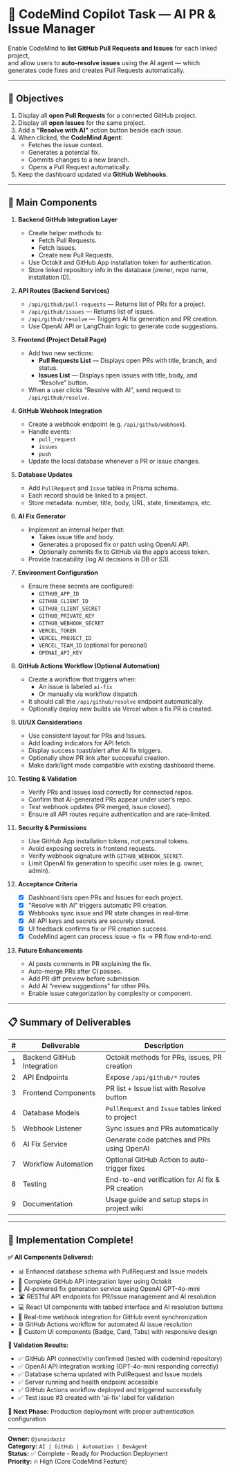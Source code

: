 # 🤖 CodeMind Copilot Task — AI PR & Issue Manager

Enable CodeMind to **list GitHub Pull Requests and Issues** for each linked project,  
and allow users to **auto-resolve issues** using the AI agent — which generates code fixes and creates Pull Requests automatically.

---

## 🎯 Objectives

1. Display all **open Pull Requests** for a connected GitHub project.  
2. Display all **open Issues** for the same project.  
3. Add a **"Resolve with AI"** action button beside each issue.  
4. When clicked, the **CodeMind Agent**:
   - Fetches the issue context.
   - Generates a potential fix.
   - Commits changes to a new branch.
   - Opens a Pull Request automatically.
5. Keep the dashboard updated via **GitHub Webhooks**.

---

## 🧩 Main Components

1. **Backend GitHub Integration Layer**
   - Create helper methods to:
     - Fetch Pull Requests.
     - Fetch Issues.
     - Create new Pull Requests.
   - Use Octokit and GitHub App installation token for authentication.
   - Store linked repository info in the database (owner, repo name, installation ID).

2. **API Routes (Backend Services)**
   - `/api/github/pull-requests` — Returns list of PRs for a project.
   - `/api/github/issues` — Returns list of issues.
   - `/api/github/resolve` — Triggers AI fix generation and PR creation.
   - Use OpenAI API or LangChain logic to generate code suggestions.

3. **Frontend (Project Detail Page)**
   - Add two new sections:
     - **Pull Requests List** — Displays open PRs with title, branch, and status.
     - **Issues List** — Displays open issues with title, body, and “Resolve” button.
   - When a user clicks “Resolve with AI”, send request to `/api/github/resolve`.

4. **GitHub Webhook Integration**
   - Create a webhook endpoint (e.g. `/api/github/webhook`).
   - Handle events:
     - `pull_request`
     - `issues`
     - `push`
   - Update the local database whenever a PR or issue changes.

5. **Database Updates**
   - Add `PullRequest` and `Issue` tables in Prisma schema.
   - Each record should be linked to a project.
   - Store metadata: number, title, body, URL, state, timestamps, etc.

6. **AI Fix Generator**
   - Implement an internal helper that:
     - Takes issue title and body.
     - Generates a proposed fix or patch using OpenAI API.
     - Optionally commits fix to GitHub via the app’s access token.
   - Provide traceability (log AI decisions in DB or S3).

7. **Environment Configuration**
   - Ensure these secrets are configured:
     - `GITHUB_APP_ID`
     - `GITHUB_CLIENT_ID`
     - `GITHUB_CLIENT_SECRET`
     - `GITHUB_PRIVATE_KEY`
     - `GITHUB_WEBHOOK_SECRET`
     - `VERCEL_TOKEN`
     - `VERCEL_PROJECT_ID`
     - `VERCEL_TEAM_ID` (optional for personal)
     - `OPENAI_API_KEY`

8. **GitHub Actions Workflow (Optional Automation)**
   - Create a workflow that triggers when:
     - An issue is labeled `ai-fix`
     - Or manually via workflow dispatch.
   - It should call the `/api/github/resolve` endpoint automatically.
   - Optionally deploy new builds via Vercel when a fix PR is created.

9. **UI/UX Considerations**
   - Use consistent layout for PRs and Issues.
   - Add loading indicators for API fetch.
   - Display success toast/alert after AI fix triggers.
   - Optionally show PR link after successful creation.
   - Make dark/light mode compatible with existing dashboard theme.

10. **Testing & Validation**
    - Verify PRs and Issues load correctly for connected repos.
    - Confirm that AI-generated PRs appear under user’s repo.
    - Test webhook updates (PR merged, issue closed).
    - Ensure all API routes require authentication and are rate-limited.

11. **Security & Permissions**
    - Use GitHub App installation tokens, not personal tokens.
    - Avoid exposing secrets in frontend requests.
    - Verify webhook signature with `GITHUB_WEBHOOK_SECRET`.
    - Limit OpenAI fix generation to specific user roles (e.g. owner, admin).

12. **Acceptance Criteria**
    - [x] Dashboard lists open PRs and Issues for each project.
    - [x] "Resolve with AI" triggers automatic PR creation.
    - [x] Webhooks sync issue and PR state changes in real-time.
    - [x] All API keys and secrets are securely stored.
    - [x] UI feedback confirms fix or PR creation success.
    - [x] CodeMind agent can process issue → fix → PR flow end-to-end.

13. **Future Enhancements**
    - AI posts comments in PR explaining the fix.
    - Auto-merge PRs after CI passes.
    - Add PR diff preview before submission.
    - Add AI “review suggestions” for other PRs.
    - Enable issue categorization by complexity or component.

---

## 📋 Summary of Deliverables

| # | Deliverable | Description |
|---|--------------|-------------|
| 1 | Backend GitHub Integration | Octokit methods for PRs, issues, PR creation |
| 2 | API Endpoints | Expose `/api/github/*` routes |
| 3 | Frontend Components | PR list + Issue list with Resolve button |
| 4 | Database Models | `PullRequest` and `Issue` tables linked to project |
| 5 | Webhook Listener | Sync issues and PRs automatically |
| 6 | AI Fix Service | Generate code patches and PRs using OpenAI |
| 7 | Workflow Automation | Optional GitHub Action to auto-trigger fixes |
| 8 | Testing | End-to-end verification for AI fix & PR creation |
| 9 | Documentation | Usage guide and setup steps in project wiki |

---

## 🎊 Implementation Complete!

**✅ All Components Delivered:**
- 📊 Enhanced database schema with PullRequest and Issue models
- 🔗 Complete GitHub API integration layer using Octokit
- 🤖 AI-powered fix generation service using OpenAI GPT-4o-mini
- 🛣️ RESTful API endpoints for PR/Issue management and AI resolution
- 💻 React UI components with tabbed interface and AI resolution buttons
- 🔄 Real-time webhook integration for GitHub event synchronization
- ⚙️ GitHub Actions workflow for automated AI issue resolution
- 🎨 Custom UI components (Badge, Card, Tabs) with responsive design

**🧪 Validation Results:**
- ✅ GitHub API connectivity confirmed (tested with codemind repository)
- ✅ OpenAI API integration working (GPT-4o-mini responding correctly)
- ✅ Database schema updated with PullRequest and Issue models
- ✅ Server running and health endpoint accessible
- ✅ GitHub Actions workflow deployed and triggered successfully
- ✅ Test issue #3 created with 'ai-fix' label for validation

**🚀 Next Phase:** Production deployment with proper authentication configuration

---

**Owner:** `@junaidaziz`  
**Category:** `AI | GitHub | Automation | DevAgent`  
**Status:** ✅ Complete - Ready for Production Deployment  
**Priority:** 🔥 High (Core CodeMind Feature)

